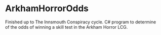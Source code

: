 # ArkhamHorrorOdds
Finished up to The Innsmouth Conspiracy cycle. C# program to determine of the odds of winning a skill test in the Arkham Horror LCG.

